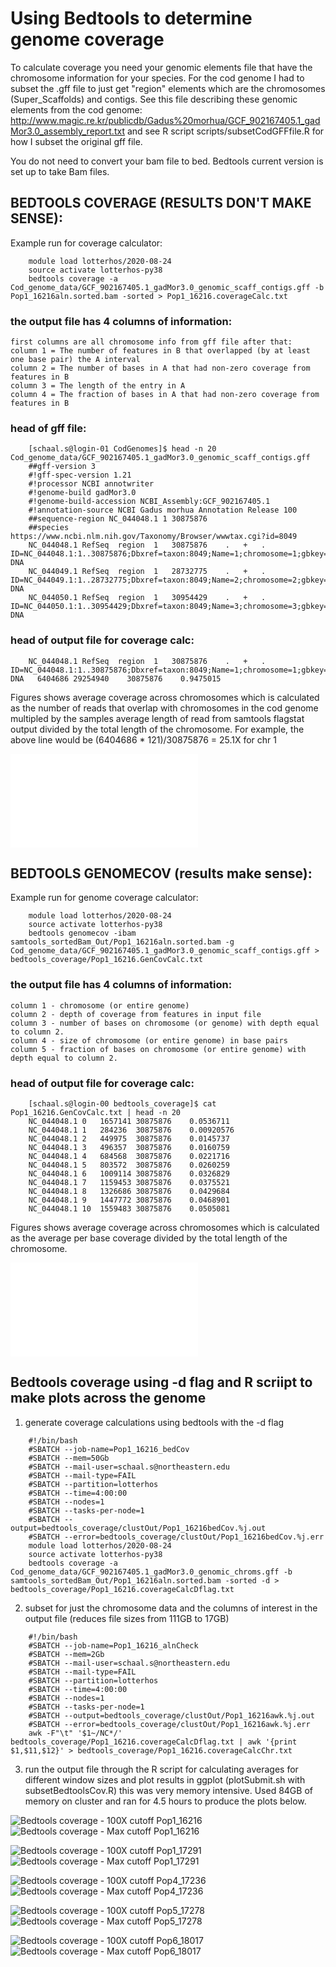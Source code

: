 # Using Bedtools to determine genome coverage

To calculate coverage you need your genomic elements file that have the chromosome information for your species. For the cod genome I had to subset the .gff file to just get "region" elements which are the chromosomes (Super_Scaffolds) and contigs. See this file describing these genomic elements from the cod genome: http://www.magic.re.kr/publicdb/Gadus%20morhua/GCF_902167405.1_gadMor3.0_assembly_report.txt and see R script scripts/subsetCodGFFfile.R for how I subset the original gff file.

You do not need to convert your bam file to bed. Bedtools current version is set up to take Bam files. 

## BEDTOOLS COVERAGE (RESULTS DON'T MAKE SENSE): 
Example run for coverage calculator: 
```
	module load lotterhos/2020-08-24
	source activate lotterhos-py38
	bedtools coverage -a Cod_genome_data/GCF_902167405.1_gadMor3.0_genomic_scaff_contigs.gff -b Pop1_16216aln.sorted.bam -sorted > Pop1_16216.coverageCalc.txt
```

### the output file has 4 columns of information: 

	first columns are all chromosome info from gff file after that:
	column 1 = The number of features in B that overlapped (by at least one base pair) the A interval
	column 2 = The number of bases in A that had non-zero coverage from features in B
	column 3 = The length of the entry in A
	column 4 = The fraction of bases in A that had non-zero coverage from features in B


### head of gff file: 
```
	[schaal.s@login-01 CodGenomes]$ head -n 20 Cod_genome_data/GCF_902167405.1_gadMor3.0_genomic_scaff_contigs.gff 
	##gff-version 3
	#!gff-spec-version 1.21
	#!processor NCBI annotwriter
	#!genome-build gadMor3.0
	#!genome-build-accession NCBI_Assembly:GCF_902167405.1
	#!annotation-source NCBI Gadus morhua Annotation Release 100
	##sequence-region NC_044048.1 1 30875876
	##species https://www.ncbi.nlm.nih.gov/Taxonomy/Browser/wwwtax.cgi?id=8049
	NC_044048.1	RefSeq	region	1	30875876	.	+	.	ID=NC_044048.1:1..30875876;Dbxref=taxon:8049;Name=1;chromosome=1;gbkey=Src;genome=chromosome;mol_type=genomic DNA
	NC_044049.1	RefSeq	region	1	28732775	.	+	.	ID=NC_044049.1:1..28732775;Dbxref=taxon:8049;Name=2;chromosome=2;gbkey=Src;genome=chromosome;mol_type=genomic DNA
	NC_044050.1	RefSeq	region	1	30954429	.	+	.	ID=NC_044050.1:1..30954429;Dbxref=taxon:8049;Name=3;chromosome=3;gbkey=Src;genome=chromosome;mol_type=genomic DNA
```
### head of output file for coverage calc:
```
	NC_044048.1	RefSeq	region	1	30875876	.	+	.	ID=NC_044048.1:1..30875876;Dbxref=taxon:8049;Name=1;chromosome=1;gbkey=Src;genome=chromosome;mol_type=genomic DNA	6404686	29254940	30875876	0.9475015
```
Figures shows average coverage across chromosomes which is calculated as the number of reads that overlap with chromosomes in the cod genome multipled by the samples average length of read from samtools flagstat output divided by the total length of the chromosome.
For example, the above line would be (6404686 * 121)/30875876 = 25.1X for chr 1

![Bedtools Coverage Calc](../Figures/SampCoverage_chrom_genom.pdf)

## BEDTOOLS GENOMECOV (results make sense):
Example run for genome coverage calculator: 
```
	module load lotterhos/2020-08-24
	source activate lotterhos-py38
	bedtools genomecov -ibam samtools_sortedBam_Out/Pop1_16216aln.sorted.bam -g Cod_genome_data/GCF_902167405.1_gadMor3.0_genomic_scaff_contigs.gff > bedtools_coverage/Pop1_16216.GenCovCalc.txt
```
### the output file has 4 columns of information: 

	column 1 - chromosome (or entire genome)
	column 2 - depth of coverage from features in input file
	column 3 - number of bases on chromosome (or genome) with depth equal to column 2.
	column 4 - size of chromosome (or entire genome) in base pairs
	column 5 - fraction of bases on chromosome (or entire genome) with depth equal to column 2.

### head of output file for coverage calc:
```
	[schaal.s@login-00 bedtools_coverage]$ cat Pop1_16216.GenCovCalc.txt | head -n 20
	NC_044048.1	0	1657141	30875876	0.0536711
	NC_044048.1	1	284236	30875876	0.00920576
	NC_044048.1	2	449975	30875876	0.0145737
	NC_044048.1	3	496357	30875876	0.0160759
	NC_044048.1	4	684568	30875876	0.0221716
	NC_044048.1	5	803572	30875876	0.0260259
	NC_044048.1	6	1009114	30875876	0.0326829
	NC_044048.1	7	1159453	30875876	0.0375521
	NC_044048.1	8	1326686	30875876	0.0429684
	NC_044048.1	9	1447772	30875876	0.0468901
	NC_044048.1	10	1559483	30875876	0.0505081
```
Figures shows average coverage across chromosomes which is calculated as the average per base coverage divided by the total length of the chromosome.  

![Bedtools genomecov Calc](../Figures/SampCoverage_chrom_genomCov.pdf)


## Bedtools coverage using -d flag and R scriipt to make plots across the genome
1) generate coverage calculations using bedtools with the -d flag 
```
	#!/bin/bash
	#SBATCH --job-name=Pop1_16216_bedCov
	#SBATCH --mem=50Gb
	#SBATCH --mail-user=schaal.s@northeastern.edu
	#SBATCH --mail-type=FAIL
	#SBATCH --partition=lotterhos
	#SBATCH --time=4:00:00
	#SBATCH --nodes=1
	#SBATCH --tasks-per-node=1
	#SBATCH --output=bedtools_coverage/clustOut/Pop1_16216bedCov.%j.out
	#SBATCH --error=bedtools_coverage/clustOut/Pop1_16216bedCov.%j.err
	module load lotterhos/2020-08-24
	source activate lotterhos-py38
	bedtools coverage -a Cod_genome_data/GCF_902167405.1_gadMor3.0_genomic_chroms.gff -b samtools_sortedBam_Out/Pop1_16216aln.sorted.bam -sorted -d > bedtools_coverage/Pop1_16216.coverageCalcDflag.txt 
```
2) subset for just the chromosome data and the columns of interest in the output file (reduces file sizes from 111GB to 17GB)
```
	#!/bin/bash
	#SBATCH --job-name=Pop1_16216_alnCheck
	#SBATCH --mem=2Gb
	#SBATCH --mail-user=schaal.s@northeastern.edu
	#SBATCH --mail-type=FAIL
	#SBATCH --partition=lotterhos
	#SBATCH --time=4:00:00
	#SBATCH --nodes=1
	#SBATCH --tasks-per-node=1
	#SBATCH --output=bedtools_coverage/clustOut/Pop1_16216awk.%j.out
	#SBATCH --error=bedtools_coverage/clustOut/Pop1_16216awk.%j.err
	awk -F"\t" '$1~/NC*/' bedtools_coverage/Pop1_16216.coverageCalcDflag.txt | awk '{print $1,$11,$12}' > bedtools_coverage/Pop1_16216.coverageCalcChr.txt
```
3) run the output file through the R script for calculating averages for different window sizes and plot results in ggplot (plotSubmit.sh with subsetBedtoolsCov.R)
this was very memory intensive. Used 84GB of memory on cluster and ran for 4.5 hours to produce the plots below.


![Bedtools coverage - 100X cutoff Pop1_16216](../Figures/Pop1_16216100XcoveragePlot10000.png)
![Bedtools coverage - Max cutoff Pop1_16216](../Figures/Pop1_16216MaxcoveragePlot10000.png)

![Bedtools coverage - 100X cutoff Pop1_17291](../Figures/Pop1_17291100XcoveragePlot10000.png)
![Bedtools coverage - Max cutoff Pop1_17291](../Figures/Pop1_17291MaxcoveragePlot10000.png)

![Bedtools coverage - 100X cutoff Pop4_17236](../Figures/Pop4_17236100XcoveragePlot10000.png)
![Bedtools coverage - Max cutoff Pop4_17236](../Figures/Pop4_17236MaxcoveragePlot10000.png)

![Bedtools coverage - 100X cutoff Pop5_17278](../Figures/Pop5_17278100XcoveragePlot10000.png)
![Bedtools coverage - Max cutoff Pop5_17278](../Figures/Pop5_17278MaxcoveragePlot10000.png)

![Bedtools coverage - 100X cutoff Pop6_18017](../Figures/Pop6_18017100XcoveragePlot10000.png)
![Bedtools coverage - Max cutoff Pop6_18017](../Figures/Pop6_18017MaxcoveragePlot10000.png)
